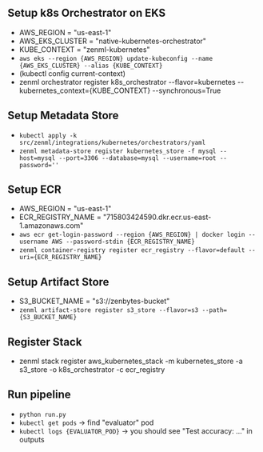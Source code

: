 ## Setup k8s Orchestrator on EKS
- AWS_REGION = "us-east-1"
- AWS_EKS_CLUSTER = "native-kubernetes-orchestrator"
- KUBE_CONTEXT = "zenml-kubernetes" 
- `aws eks --region {AWS_REGION} update-kubeconfig --name {AWS_EKS_CLUSTER} --alias {KUBE_CONTEXT}`
- (kubectl config current-context)
- zenml orchestrator register k8s_orchestrator --flavor=kubernetes --kubernetes_context={KUBE_CONTEXT} --synchronous=True

## Setup Metadata Store
- `kubectl apply -k src/zenml/integrations/kubernetes/orchestrators/yaml`
- `zenml metadata-store register kubernetes_store -f mysql --host=mysql --port=3306 --database=mysql --username=root --password=''`

## Setup ECR
- AWS_REGION = "us-east-1"
- ECR_REGISTRY_NAME = "715803424590.dkr.ecr.us-east-1.amazonaws.com"
- `aws ecr get-login-password --region {AWS_REGION} | docker login --username AWS --password-stdin {ECR_REGISTRY_NAME}`
- `zenml container-registry register ecr_registry --flavor=default --uri={ECR_REGISTRY_NAME}`

## Setup Artifact Store
- S3_BUCKET_NAME = "s3://zenbytes-bucket"
- `zenml artifact-store register s3_store --flavor=s3 --path={S3_BUCKET_NAME}`

## Register Stack
- zenml stack register aws_kubernetes_stack -m kubernetes_store -a s3_store -o k8s_orchestrator -c ecr_registry

## Run pipeline

- `python run.py`
- `kubectl get pods` -> find "evaluator" pod
- `kubectl logs {EVALUATOR_POD}`  -> you should see "Test accuracy: ..." in outputs

